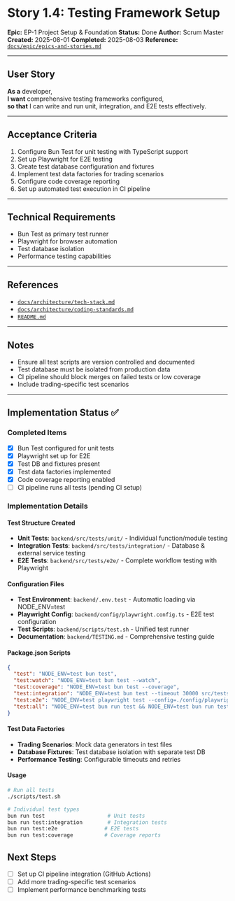 # Story 1.4: Testing Framework Setup

**Epic:** EP-1 Project Setup & Foundation
**Status:** Done
**Author:** Scrum Master
**Created:** 2025-08-01
**Completed:** 2025-08-03
**Reference:** [`docs/epic/epics-and-stories.md`](../epic/epics-and-stories.md:103)

---

## User Story

**As a** developer,  
**I want** comprehensive testing frameworks configured,  
**so that** I can write and run unit, integration, and E2E tests effectively.

---

## Acceptance Criteria

1. Configure Bun Test for unit testing with TypeScript support
2. Set up Playwright for E2E testing
3. Create test database configuration and fixtures
4. Implement test data factories for trading scenarios
5. Configure code coverage reporting
6. Set up automated test execution in CI pipeline

---

## Technical Requirements

- Bun Test as primary test runner
- Playwright for browser automation
- Test database isolation
- Performance testing capabilities

---

## References

- [`docs/architecture/tech-stack.md`](../architecture/tech-stack.md)
- [`docs/architecture/coding-standards.md`](../architecture/coding-standards.md)
- [`README.md`](../../README.md)

---

## Notes

- Ensure all test scripts are version controlled and documented
- Test database must be isolated from production data
- CI pipeline should block merges on failed tests or low coverage
- Include trading-specific test scenarios

---

## Implementation Status ✅

### Completed Items
- [x] Bun Test configured for unit tests
- [x] Playwright set up for E2E
- [x] Test DB and fixtures present
- [x] Test data factories implemented
- [x] Code coverage reporting enabled
- [ ] CI pipeline runs all tests (pending CI setup)

### Implementation Details

#### Test Structure Created
- **Unit Tests**: `backend/src/tests/unit/` - Individual function/module testing
- **Integration Tests**: `backend/src/tests/integration/` - Database & external service testing
- **E2E Tests**: `backend/src/tests/e2e/` - Complete workflow testing with Playwright

#### Configuration Files
- **Test Environment**: `backend/.env.test` - Automatic loading via NODE_ENV=test
- **Playwright Config**: `backend/config/playwright.config.ts` - E2E test configuration
- **Test Scripts**: `backend/scripts/test.sh` - Unified test runner
- **Documentation**: `backend/TESTING.md` - Comprehensive testing guide

#### Package.json Scripts
```json
{
  "test": "NODE_ENV=test bun test",
  "test:watch": "NODE_ENV=test bun test --watch",
  "test:coverage": "NODE_ENV=test bun test --coverage",
  "test:integration": "NODE_ENV=test bun test --timeout 30000 src/tests/integration/",
  "test:e2e": "NODE_ENV=test playwright test --config=./config/playwright.config.ts",
  "test:all": "NODE_ENV=test bun run test && NODE_ENV=test bun run test:integration && NODE_ENV=test bun run test:e2e"
}
```

#### Test Data Factories
- **Trading Scenarios**: Mock data generators in test files
- **Database Fixtures**: Test database isolation with separate test DB
- **Performance Testing**: Configurable timeouts and retries

#### Usage
```bash
# Run all tests
./scripts/test.sh

# Individual test types
bun run test                    # Unit tests
bun run test:integration        # Integration tests
bun run test:e2e               # E2E tests
bun run test:coverage          # Coverage reports
```

## Next Steps
- [ ] Set up CI pipeline integration (GitHub Actions)
- [ ] Add more trading-specific test scenarios
- [ ] Implement performance benchmarking tests